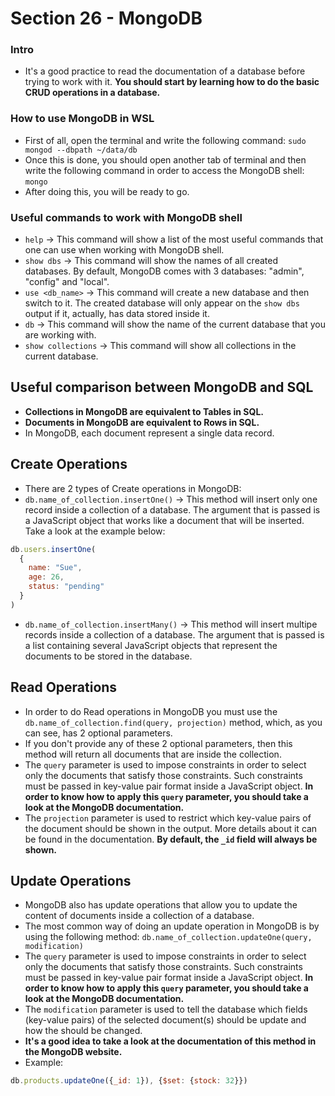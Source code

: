 # Section 26 - MongoDB

### Intro
* It's a good practice to read the documentation of a database before trying to work with it. __You should start by learning how to do the basic CRUD operations in a database.__

### How to use MongoDB in WSL
* First of all, open the terminal and write the following command: ```sudo mongod --dbpath ~/data/db```
* Once this is done, you should open another tab of terminal and then write the following command in order to access the MongoDB shell: ```mongo```
* After doing this, you will be ready to go.

### Useful commands to work with MongoDB shell
* ```help``` -> This command will show a list of the most useful commands that one can use when working with MongoDB shell.
* ```show dbs``` -> This command will show the names of all created databases. By default, MongoDB comes with 3 databases: "admin", "config" and "local".
* ```use <db_name>``` -> This command will create a new database and then switch to it. The created database will only appear on the ```show dbs``` output if it, actually, has data stored inside it.
* ```db``` -> This command will show the name of the current database that you are working with.
* ```show collections``` -> This command will show all collections in the current database.

## Useful comparison between MongoDB and SQL
* __Collections in MongoDB are equivalent to Tables in SQL.__
* __Documents in MongoDB are equivalent to Rows in SQL.__
* In MongoDB, each document represent a single data record.

## Create Operations
* There are 2 types of Create operations in MongoDB:
* ```db.name_of_collection.insertOne()``` -> This method will insert only one record inside a collection of a database. The argument that is passed is a JavaScript object that works like a document that will be inserted. Take a look at the example below:
```javascript
db.users.insertOne(
  {
    name: "Sue",
    age: 26,
    status: "pending"
  }
)
```
* ```db.name_of_collection.insertMany()``` -> This method will insert multipe records inside a collection of a database. The argument that is passed is a list containing several JavaScript objects that represent the documents to be stored in the database.

## Read Operations
* In order to do Read operations in MongoDB you must use the ```db.name_of_collection.find(query, projection)``` method, which, as you can see, has 2 optional parameters.
* If you don't provide any of these 2 optional parameters, then this method will return all documents that are inside the collection.
* The ```query``` parameter is used to impose constraints in order to select only the documents that satisfy those constraints. Such constraints must be passed in key-value pair format inside a JavaScript object. __In order to know how to apply this ```query``` parameter, you should take a look at the MongoDB documentation.__
* The ```projection``` parameter is used to restrict which key-value pairs of the document should be shown in the output. More details about it can be found in the documentation. __By default, the ```_id``` field will always be shown.__

## Update Operations
* MongoDB also has update operations that allow you to update the content of documents inside a collection of a database.
* The most common way of doing an update operation in MongoDB is by using the following method: ```db.name_of_collection.updateOne(query, modification)```
* The ```query``` parameter is used to impose constraints in order to select only the documents that satisfy those constraints. Such constraints must be passed in key-value pair format inside a JavaScript object. __In order to know how to apply this ```query``` parameter, you should take a look at the MongoDB documentation.__
* The ```modification``` parameter is used to tell the database which fields (key-value pairs) of the selected document(s) should be update and how the should be changed.
* __It's a good idea to take a look at the documentation of this method in the MongoDB website.__
* Example:
```javascript
db.products.updateOne({_id: 1}), {$set: {stock: 32}})
```
